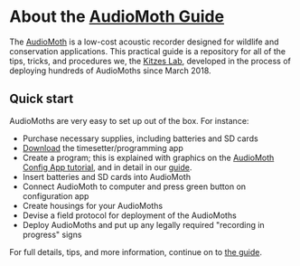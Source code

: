 # About the [AudioMoth Guide](https://github.com/rhine3/audiomoth-guide/blob/master/guide.md)

The [AudioMoth](https://www.openacousticdevices.info/) is a low-cost acoustic recorder designed for wildlife and conservation applications. This practical guide is a repository for all of the tips, tricks, and procedures we, the [Kitzes Lab](http://www.kitzeslab.org/), developed in the process of deploying hundreds of AudioMoths since March 2018.


## Quick start

AudioMoths are very easy to set up out of the box. For instance:

* Purchase necessary supplies, including batteries and SD cards
* [Download](https://www.openacousticdevices.info/config) the timesetter/programming app 
* Create a program; this is explained with graphics on the [AudioMoth Config App tutorial](https://www.openacousticdevices.info/config-app-guide), and in detail in our [guide](https://github.com/rhine3/audiomoth-guide/blob/master/guide.md).
* Insert batteries and SD cards into AudioMoth
* Connect AudioMoth to computer and press green button on configuration app
* Create housings for your AudioMoths
* Devise a field protocol for deployment of the AudioMoths
* Deploy AudioMoths and put up any legally required "recording in progress" signs

For full details, tips, and more information, continue on to [the guide](https://github.com/rhine3/audiomoth-guide/blob/master/guide.md).
